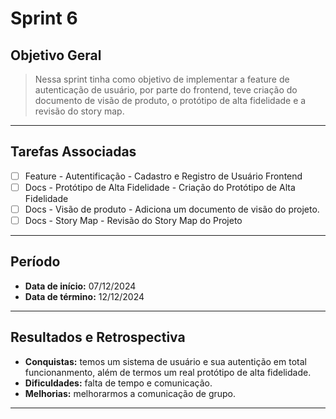# Sprint 6

## Objetivo Geral
> Nessa sprint tinha como objetivo de implementar a feature de autenticação de usuário, por parte do frontend, teve criação do documento de visão de produto, o protótipo de alta fidelidade e a revisão do story map.

---

## Tarefas Associadas

- [ ] Feature - Autentificação - Cadastro e Registro de Usuário Frontend 
- [ ] Docs - Protótipo de Alta Fidelidade - Criação do Protótipo de Alta Fidelidade 
- [ ] Docs - Visão de produto - Adiciona um documento de visão do projeto. 
- [ ] Docs - Story Map - Revisão do Story Map do Projeto 
---

## Período
- **Data de início:** 07/12/2024  
- **Data de término:** 12/12/2024  

---

## Resultados e Retrospectiva

- **Conquistas:** temos um sistema de usuário e sua autentição em total funcionanmento, além de termos um real protótipo de alta fidelidade. 
- **Dificuldades:** falta de tempo e comunicação.  
- **Melhorias:** melhorarmos a comunicação de grupo.

---

